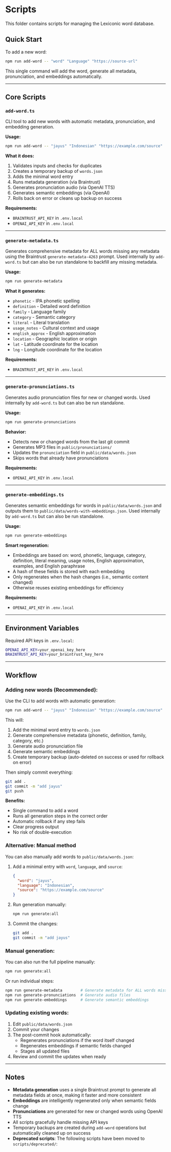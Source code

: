 # Scripts

This folder contains scripts for managing the Lexiconic word database.

## Quick Start

To add a new word:
```bash
npm run add-word -- "word" "Language" "https://source-url"
```

This single command will add the word, generate all metadata, pronunciation, and embeddings automatically.

---

## Core Scripts

### `add-word.ts`

CLI tool to add new words with automatic metadata, pronunciation, and embedding generation.

**Usage:**
```bash
npm run add-word -- "jayus" "Indonesian" "https://example.com/source"
```

**What it does:**
1. Validates inputs and checks for duplicates
2. Creates a temporary backup of `words.json`
3. Adds the minimal word entry
4. Runs metadata generation (via Braintrust)
5. Generates pronunciation audio (via OpenAI TTS)
6. Generates semantic embeddings (via OpenAI)
7. Rolls back on error or cleans up backup on success

**Requirements:**
- `BRAINTRUST_API_KEY` in `.env.local`
- `OPENAI_API_KEY` in `.env.local`

---

### `generate-metadata.ts`

Generates comprehensive metadata for ALL words missing any metadata using the Braintrust `generate-metadata-4263` prompt. Used internally by `add-word.ts` but can also be run standalone to backfill any missing metadata.

**Usage:**
```bash
npm run generate-metadata
```

**What it generates:**
- `phonetic` - IPA phonetic spelling
- `definition` - Detailed word definition
- `family` - Language family
- `category` - Semantic category
- `literal` - Literal translation
- `usage_notes` - Cultural context and usage
- `english_approx` - English approximation
- `location` - Geographic location or origin
- `lat` - Latitude coordinate for the location
- `lng` - Longitude coordinate for the location

**Requirements:**
- `BRAINTRUST_API_KEY` in `.env.local`

---

### `generate-pronunciations.ts`

Generates audio pronunciation files for new or changed words. Used internally by `add-word.ts` but can also be run standalone.

**Usage:**
```bash
npm run generate-pronunciations
```

**Behavior:**
- Detects new or changed words from the last git commit
- Generates MP3 files in `public/pronunciations/`
- Updates the `pronunciation` field in `public/data/words.json`
- Skips words that already have pronunciations

**Requirements:**
- `OPENAI_API_KEY` in `.env.local`

---

### `generate-embeddings.ts`

Generates semantic embeddings for words in `public/data/words.json` and outputs them to `public/data/words-with-embeddings.json`. Used internally by `add-word.ts` but can also be run standalone.

**Usage:**
```bash
npm run generate-embeddings
```

**Smart regeneration:**
- Embeddings are based on: word, phonetic, language, category, definition, literal meaning, usage notes, English approximation, examples, and English paraphrase
- A hash of these fields is stored with each embedding
- Only regenerates when the hash changes (i.e., semantic content changed)
- Otherwise reuses existing embeddings for efficiency

**Requirements:**
- `OPENAI_API_KEY` in `.env.local`

---

## Environment Variables

Required API keys in `.env.local`:

```bash
OPENAI_API_KEY=your_openai_key_here
BRAINTRUST_API_KEY=your_braintrust_key_here
```

---

## Workflow

### Adding new words (Recommended):

Use the CLI to add words with automatic generation:

```bash
npm run add-word -- "jayus" "Indonesian" "https://example.com/source"
```

This will:
1. Add the minimal word entry to `words.json`
2. Generate comprehensive metadata (phonetic, definition, family, category, etc.)
3. Generate audio pronunciation file
4. Generate semantic embeddings
5. Create temporary backup (auto-deleted on success or used for rollback on error)

Then simply commit everything:
```bash
git add .
git commit -m "add jayus"
git push
```

**Benefits:**
- Single command to add a word
- Runs all generation steps in the correct order
- Automatic rollback if any step fails
- Clear progress output
- No risk of double-execution

### Alternative: Manual method

You can also manually add words to `public/data/words.json`:

1. Add a minimal entry with `word`, `language`, and `source`:
   ```json
   {
     "word": "jayus",
     "language": "Indonesian",
     "source": "https://example.com/source"
   }
   ```
2. Run generation manually:
   ```bash
   npm run generate:all
   ```
3. Commit the changes:
   ```bash
   git add .
   git commit -m "add jayus"
   ```

### Manual generation:

You can also run the full pipeline manually:
```bash
npm run generate:all
```

Or run individual steps:
```bash
npm run generate-metadata        # Generate metadata for ALL words missing it
npm run generate-pronunciations  # Generate audio files
npm run generate-embeddings      # Generate semantic embeddings
```

### Updating existing words:

1. Edit `public/data/words.json`
2. Commit your changes
3. The post-commit hook automatically:
   - Regenerates pronunciations if the word itself changed
   - Regenerates embeddings if semantic fields changed
   - Stages all updated files
4. Review and commit the updates when ready

---

## Notes

- **Metadata generation** uses a single Braintrust prompt to generate all metadata fields at once, making it faster and more consistent
- **Embeddings** are intelligently regenerated only when semantic fields change
- **Pronunciations** are generated for new or changed words using OpenAI TTS
- All scripts gracefully handle missing API keys
- Temporary backups are created during `add-word` operations but automatically cleaned up on success
- **Deprecated scripts**: The following scripts have been moved to `scripts/deprecated/`: